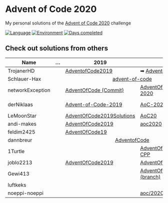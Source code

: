 # Advent of Code 2020

My personal solutions of the [Advent of Code 2020](https://adventofcode.com/2020) challenge

[![Language](https://img.shields.io/badge/Language-TypeScript-blue)](https://www.typescriptlang.org/)
[![Environment](https://img.shields.io/badge/Environment-Deno-white)](https://deno.land/)
[![Days completed](https://img.shields.io/badge/Days%20completed-16-red)](https://github.com/TrojanerHD/AdventofCode2020/tree/main/src/)

## Check out solutions from others

<table>
  <thead>
    <tr>
      <th>Name</th>
      <th>…</th>
      <th>2019</th>
      <th>2020</th>
      <th>2021</th>
    </tr>
  </thead>
  <tbody>
    <tr>
      <td>TrojanerHD</td>
      <td></td>
      <td>️<a href="https://github.com/TrojanerHD/AdventofCode2019#check-out-solutions-from-others">AdventofCode2019</a></td>
      <td>➡ <a href="https://github.com/TrojanerHD/AdventofCode2020">AdventofCode2020</a></td>
      <td><a href="https://github.com/TrojanerHD/AdventofCode2021#check-out-solutions-from-others">AdventofCode2021</a></td>
    </tr>
    <tr>
      <td>Schlauer-Hax</td>
      <td></td>
      <td colspan=2 align="center"><a href="https://github.com/Schlauer-Hax/advent-of-code">advent-of-code</a></td>
      <td></td>
    </tr>
    <tr>
      <td>networkException</td>
      <td></td>
      <td><a href="https://github.com/networkException/AdventOfCode/tree/d2caac4eb16442af3da2e88affa40ae5af6e81d4">AdventOfCode (Commit)</a></td>
      <td><a href="https://github.com/networkException/AdventOfCode/tree/master/previous/2020">AdventOfCode/previous/<br/>2020</a></td>
      <td><a href="https://github.com/networkException/AdventOfCode">AdventOfCode</a></td>
    </tr>
    <tr>
      <td>derNiklaas</td>
      <td></td>
      <td><a href="https://github.com/derNiklaas/Advent-of-Code-2019">Advent-of-Code-2019</a></td>
      <td><a href="https://github.com/derNiklaas/AoC-2020">AoC-2020</a></td>
      <td><a href="https://github.com/derNiklaas/Advent-Of-Code-2021">Advent-Of-Code-2021</a></td>
    </tr>
    <tr>
      <td>LeMoonStar</td>
      <td></td>
      <td><a href="https://github.com/LeMoonStar/AdventOfCode2019Solutions">AdventOfCode2019Solutions</a></td>
      <td><a href="https://github.com/LeMoonStar/AoC20">AoC20</a></td>
      <td><a href="https://github.com/LeMoonStar/AoC21">AoC21</a></td>
    </tr>
    <tr>
      <td>andi-makes</td>
      <td></td>
      <td><a href="https://github.com/andi-makes/AdventOfCode2019">AdventOfCode2019</a></td>
      <td><a href="https://github.com/andi-makes/aoc2020">aoc2020</a></td>
      <td><a href="https://github.com/andi-makes/aoc2021">aoc2021</a></td>
    </tr>
    <tr>
      <td>feldim2425</td>
      <td></td>
      <td><a href="https://github.com/feldim2425/AdventOfCode19">AdventOfCode19</a></td>
      <td></td>
      <td></td>
    </tr>
    <tr>
      <td>dannbreur</td>
      <td></td>
      <td colspan=2 align="center"><a href="https://github.com/daanbreur/AdventofCode">AdventofCode</a></td>
      <td></td>
    </tr>
    <tr>
      <td>1Turtle</td>
      <td></td>
      <td></td>
      <td><a href="https://github.com/1Turtle/AdventOfCode/tree/main/2020%20-%20CPP">AdventOfCode/2020 - CPP</a></td>
      <td><a href="https://github.com/1Turtle/AdventOfCode/tree/main/2021%20-%20LUA">AdventOfCode/2021 - LUA</a></td>
    </tr>
    <tr>
      <td>joblo2213</td>
      <td></td>
      <td><a href="https://github.com/joblo2213/AdventOfCode2019">AdventOfCode2019</a></td>
      <td><a href="https://github.com/joblo2213/AdventOfCode2020">AdventOfCode2020</a></td>
      <td></td>
    </tr>
    <tr>
      <td>Gewi413</td>
      <td></td>
      <td></td>
      <td><a href="https://github.com/Gewi413/AdventOfCode/tree/2020">AdventOfCode/2020 (branch)</a></td>
      <td><a href="https://github.com/Gewi413/AdventOfCode/tree/2021">AdventOfCode/2021 (branch)</a></td>
    </tr>
    <tr>
      <td>luftkeks</td>
      <td></td>
      <td></td>
      <td></td>
      <td></td>
    </tr>
    <tr>
      <td>noeppi-noeppi</td>
      <td></td>
      <td></td>
      <td><a href="https://github.com/noeppi-noeppi/aoc/tree/master/2020">aoc/2020</a></td>
      <td></td>
    </tr>
  </tbody>
</table>
